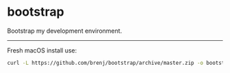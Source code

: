 # bootstrap
Bootstrap my development environment.

-----

Fresh macOS install use:

```bash
curl -L https://github.com/brenj/bootstrap/archive/master.zip -o bootstrap.zip && unzip bootstrap.zip && mv bootstrap-master bootstrap && cd bootstrap && ./macOS/provision.sh
```
